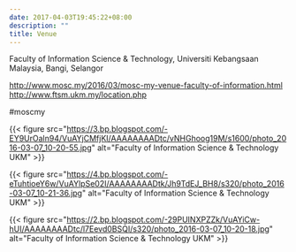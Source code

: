 ```yaml
---
date: 2017-04-03T19:45:22+08:00
description: ""
title: Venue
---
```


Faculty of Information Science & Technology, Universiti Kebangsaan Malaysia, Bangi, Selangor

http://www.mosc.my/2016/03/mosc-my-venue-faculty-of-information.html  
http://www.ftsm.ukm.my/location.php

#moscmy

{{< figure 
src="https://3.bp.blogspot.com/-EY9UrOaln94/VuAYjCMfjKI/AAAAAAAADtc/vNHGhoog19M/s1600/photo_2016-03-07_10-20-55.jpg"
alt="Faculty of Information Science & Technology UKM" >}}

{{< figure 
src="https://4.bp.blogspot.com/-eTuhtioeY6w/VuAYlpSe02I/AAAAAAAADtk/Jh9TdEJ_BH8/s320/photo_2016-03-07_10-21-36.jpg"
alt="Faculty of Information Science & Technology UKM" >}}

{{< figure 
src="https://2.bp.blogspot.com/-29PUINXPZZk/VuAYiCw-hUI/AAAAAAAADtc/l7Eevd0BSQI/s320/photo_2016-03-07_10-20-18.jpg"
alt="Faculty of Information Science & Technology UKM" >}}
